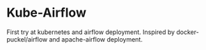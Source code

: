 # Kube-Airflow
First try at kubernetes and airflow deployment. Inspired by docker-puckel/airflow and apache-airflow deployment.
